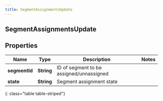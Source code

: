 ```yaml
---
title: SegmentAssignmentsUpdate
---
```

## SegmentAssignmentsUpdate

## Properties

|Name | Type | Description | Notes|
|------------ | ------------- | ------------- | -------------|
| **segmentId** | **String** | ID of segment to be assigned/unnassigned | |
| **state** | **String** | Segment assignment state | |
{: class="table table-striped"}


